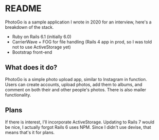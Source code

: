 # README

PhotoGo is a sample application I wrote in 2020 for an interview, here's a breakdown of the stack.
* Ruby on Rails 6.1 (initially 6.0)
* CarrierWave + FOG for file handling (Rails 4 app in prod, so I was told not to use ActiveStorage yet)
* Bootstrap front-end

## What does it do?
PhotoGo is a simple photo upload app, similar to Instagram in function.
Users can create accounts, upload photos, add them to albums, and comment on both their and other people's photos.
There is also mailer functionality.

## Plans
If there is interest, I'll incorporate ActiveStorage.
Updating to Rails 7 would be nice, I actually forgot Rails 6 uses NPM.
Since I didn't use devise, that means that's it for plans.